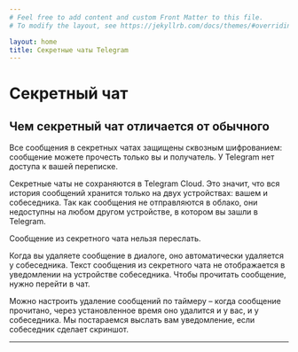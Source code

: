 ```yaml
---
# Feel free to add content and custom Front Matter to this file.
# To modify the layout, see https://jekyllrb.com/docs/themes/#overriding-theme-defaults

layout: home
title: Секретные чаты Telegram
---
```

# Секретный чат

## Чем секретный чат отличается от обычного

Все сообщения в секретных чатах защищены сквозным шифрованием: сообщение можете прочесть только вы и получатель. У Telegram нет доступа к вашей переписке.

Секретные чаты не сохраняются в Telegram Cloud. Это значит, что вся история сообщений хранится только на двух устройствах: вашем и собеседника. Так как сообщения не отправляются в облако, они недоступны на любом другом устройстве, в котором вы зашли в Telegram.

Сообщение из секретного чата нельзя переслать.

Когда вы удаляете сообщение в диалоге, оно автоматически удаляется у собеседника. Текст сообщения из секретного чата не отображается в уведомлении на устройстве собеседника. Чтобы прочитать сообщение, нужно перейти в чат.

Можно настроить удаление сообщений по таймеру – когда сообщение прочитано, через установленное время оно удалится и у вас, и у собеседника. Мы постараемся выслать вам уведомление, если собеседник сделает скриншот.

---
